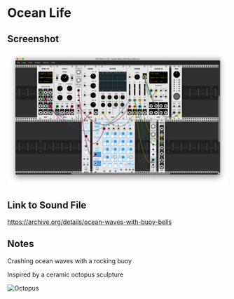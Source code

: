 # Ocean Life

## Screenshot

![Screenshot of VCV Rack Patch](screenshot.png)

## Link to Sound File

https://archive.org/details/ocean-waves-with-buoy-bells

## Notes

Crashing ocean waves with a rocking buoy 

Inspired by a ceramic octopus sculpture

![Octopus](https://user-images.githubusercontent.com/77296818/115791116-db527180-a395-11eb-8bb7-a26cc4858b5b.png)
